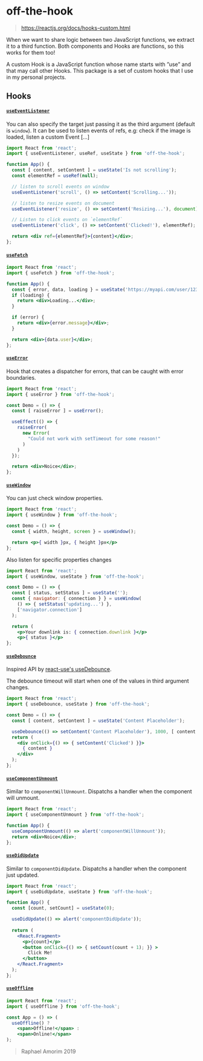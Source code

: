 # off-the-hook

> https://reactjs.org/docs/hooks-custom.html

When we want to share logic between two JavaScript functions, we extract it to a third function. Both components and Hooks are functions, so this works for them too!

A custom Hook is a JavaScript function whose name starts with ”use” and that may call other Hooks. This package is a set of custom hooks that I use in my personal projects.

## Hooks

#### [`useEventListener`](#useeventlistener)

You can also specify the target just passing it as the third argument (default is `window`). It can be used to listen events of refs, e.g: check if the image is loaded, listen a custom Event [...]

```jsx
import React from 'react';
import { useEventListener, useRef, useState } from 'off-the-hook';

function App() {
  const [ content, setContent ] = useState('Is not scrolling');
  const elementRef = useRef(null);

  // listen to scroll events on window  
  useEventListener('scroll', () => setContent('Scrolling...'));

  // listen to resize events on document
  useEventListener('resize', () => setContent('Resizing...'), document);

  // Listen to click events on `elementRef`
  useEventListener('click', () => setContent('Clicked!'), elementRef);

  return <div ref={elementRef}>{content}</div>;
};
```

#### [`useFetch`](#usefetch)

```jsx
import React from 'react';
import { useFetch } from 'off-the-hook';

function App() {
  const { error, data, loading } = useState('https://myapi.com/user/123');
  if (loading) {
    return <div>Loading...</div>;
  }

  if (error) {
    return <div>{error.message}</div>;
  }

  return <div>{data.user}</div>;
};
```

#### [`useError`](#useError)

Hook that creates a dispatcher for errors, that can be caught with error boundaries.

```jsx
import React from 'react';
import { useError } from 'off-the-hook';

const Demo = () => {
  const [ raiseError ] = useError();

  useEffect(() => {
    raiseError(
      new Error(
        "Could not work with setTimeout for some reason!"
      )
    )
  });

  return <div>Noice</div>;
};
```

#### [`useWindow`](#usewindow)

You can just check window properties.

```jsx
import React from 'react';
import { useWindow } from 'off-the-hook';

const Demo = () => {
  const { width, height, screen } = useWindow();

  return <p>{ width }px, { height }px</p>
};
```

Also listen for specific properties changes

```jsx
import React from 'react';
import { useWindow, useState } from 'off-the-hook';

const Demo = () => {
  const [ status, setStatus ] = useState('');
  const { navigator: { connection } } = useWindow(
    () => { setStatus('updating...') },
    ['navigator.connection']
  );

  return (
    <p>Your downlink is: { connection.downlink }</p>
    <p>{ status }</p>
};
```

#### [`useDebounce`](#usedebounce)

Inspired API by [react-use's useDebounce](https://github.com/streamich/react-use/blob/master/docs/useDebounce.md).

The debounce timeout will start when one of the values in third argument changes.

```jsx
import React from 'react';
import { useDebounce, useState } from 'off-the-hook';

const Demo = () => {
  const [ content, setContent ] = useState('Content Placeholder');

  useDebounce(() => setContent('Content Placeholder'), 1000, [ content ]);
  return (
    <div onClick={() => { setContent('Clicked') }}>
      { content }
    </div>
  );
};
```

#### [`useComponentUnmount`](#usecomponentunmount)

Similar to `componentWillUnmount`. Dispatchs a handler when the component will unmount.

```jsx
import React from 'react';
import { useComponentUnmount } from 'off-the-hook';

function App() {  
  useComponentUnmount(() => alert('componentWillUnmount'));
  return <div>Noice</div>;
};
```

#### [`useDidUpdate`](#usecomponentunmount)

Similar to `componentDidUpdate`. Dispatchs a handler when the component just updated.

```jsx
import React from 'react';
import { useDidUpdate, useState } from 'off-the-hook';

function App() {
  const [count, setCount] = useState(0);

  useDidUpdate(() => alert('componentDidUpdate'));
  
  return (
    <React.Fragment>
      <p>{count}</p>
      <button onClick={() => { setCount(count + 1); }} >
        Click Me!
      </button>
    </React.Fragment>
  );
};
```

#### [`useOffline`](#useoffline)

```jsx
import React from 'react';
import { useOffline } from 'off-the-hook';

const App = () => (
  useOffline() ?
    <span>Offline!</span> :
    <span>Online!</span>
);
```

> Raphael Amorim 2019
